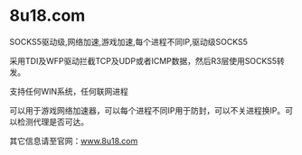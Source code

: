 # 8u18.com
SOCKS5驱动级,网络加速,游戏加速,每个进程不同IP,驱动级SOCKS5

采用TDI及WFP驱动拦截TCP及UDP或者ICMP数据，然后R3层使用SOCKS5转发。

支持任何WIN系统，任何联网进程

可以用于游戏网络加速器，可以每个进程不同IP用于防封，可以不关进程换IP。可以检测代理是否可达。

其它信息请至官网：www.8u18.com
